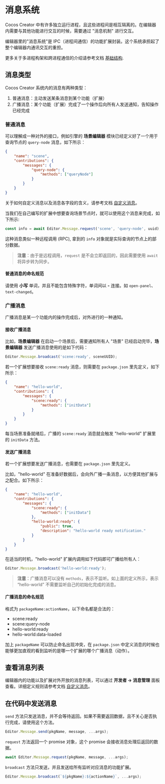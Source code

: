 # 消息系统

Cocos Creator 中有许多独立运行进程，且这些进程间是相互隔离的。在编辑器内需要与其他功能进行交互的时候，需要通过 "消息机制" 进行交互。

编辑器里的"消息系统"是 IPC（进程间通信）的功能扩展封装。这个系统承担起了整个编辑器内通讯交互的重担。

更多关于多进程构架和跨进程通信的介绍请参考文档 [基础结构](./package.md).

## 消息类型

Cocos Creator 系统内的消息有两种类型：

1. 普通消息：主动发送某条消息到某个功能（扩展）
2. 广播消息：某个功能（扩展）完成了一个操作后向所有人发送通知，告知操作已经完成

### 普通消息

可以理解成一种对外的接口，例如引擎的 **场景编辑器** 模块已经定义好了一个用于查询节点的 `query-node` 消息，如下所示：

```json
{
    "name": "scene",
    "contributions": {
        "messages": {
            "query-node": {
                "methods": ["queryNode"]
            }
        }
    }
}
```

关于如何自定义消息以及消息各字段的含义，请参考文档 [自定义消息](./contributions-messages.md)。

当我们在自己编写的扩展中想要查询场景节点时，就可以使用这个消息来完成，如下所示:

```typescript
const info = await Editor.Message.request('scene', 'query-node', uuid);
```

这种消息类似一种远程调用 (RPC), 拿到的 `info` 对象就是实际查询的节点上的部分数据。

> **注意**：由于是远程调用，`request` 是不会立即返回的，因此需要使用 `await` 将异步转为同步。

#### 普通消息的命名规范

请使用 **小写** 单词，并且不能包含特殊字符，单词间以 **-** 连接。如 `open-panel`、`text-changed`。

### 广播消息

广播消息是某一个功能内的操作完成后，对外进行的一种通知。

#### 接收广播消息

比如，**场景编辑器** 在启动一个场景后，需要通知所有人 "场景" 已经启动完毕，**场景编辑器** 发送广播消息使用的是如下代码：

```typescript
Editor.Message.broadcast('scene:ready', sceneUUID);
```

若一个扩展想要接收 `scene:ready` 消息，则需要在 `package.json` 里先定义，如下所示：

```json
{
    "name": "hello-world",
    "contributions": {
        "messages": {
            "scene:ready": {
                "methods": ["initData"]
            }
        }
    }
}
```

每当场景准备就绪后，广播的 `scene:ready` 消息就会触发 "hello-world" 扩展里的 `initData` 方法。

#### 发送广播消息

若一个扩展想要发送广播消息，也需要在 `package.json` 里先定义。

比如，"hello-world" 在准备好数据后，会向外广播一条消息，以方便其他扩展与之配合。如下所示：

```json
{
    "name": "hello-world",
    "contributions": {
        "messages": {
            "scene:ready": {
                "methods": ["initData"]
            },
            "hello-world:ready": {
                "public": true,
                "description": "hello-world ready notification."
            }
        }
    }
}
```

在适当的时机，"hello-world" 扩展内调用如下代码即可广播给所有人：

```typescript
Editor.Message.broadcast('hello-world:ready');
```

> **注意**：广播消息可以没有 `methods`，表示不监听。如上面的定义所示，表示 “hello-world” 不需要监听自己的初始化完成的消息。

#### 广播消息的命名规范

格式为 `packageName:actionName`，以下命名都是合法的：
- scene:ready
- scene:query-node
- hello-world:ready
- hello-world:data-loaded

加上 `packageName` 可以防止命名出现冲突，在 `package.json` 中定义消息的时候也能够更加直观的看到监听的是哪一个扩展的哪个广播消息（动作）。

## 查看消息列表

编辑器内的功能以及扩展对外开放的消息列表，可以通过 **开发者 -> 消息管理** 面板查看。详细定义规则请参考文档 [自定义消息](./contributions-messages.md)。

## 在代码中发送消息

`send` 方法只发送消息，并不会等待返回。如果不需要返回数据，且不关心是否执行完成，请使用这个方法。

```typescript
Editor.Message.send(pkgName, message, ...args);
```

`request` 方法返回一个 promise 对象，这个 promise 会接收消息处理后返回的数据。

```typescript
await Editor.Message.request(pkgName, message, ...args);
```

`broadcast` 方法只发送，并且发送给所有监听对应消息的功能扩展。

```typescript
Editor.Message.broadcast(`${pkgName}:${actionName}`, ...args);
```
